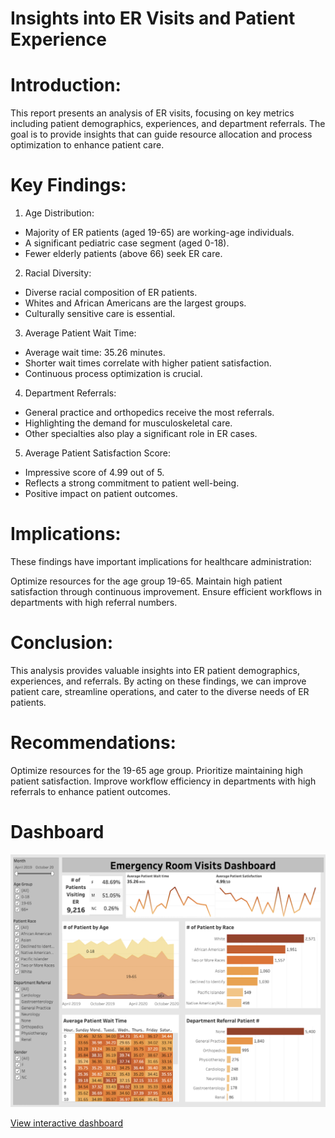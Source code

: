 # Insights into ER Visits and Patient Experience

# Introduction:
This report presents an analysis of ER visits, focusing on key metrics including patient demographics, experiences, and department referrals. The goal is to provide insights that can guide resource allocation and process optimization to enhance patient care.

# Key Findings:

1. Age Distribution:
- Majority of ER patients (aged 19-65) are working-age individuals.
- A significant pediatric case segment (aged 0-18).
- Fewer elderly patients (above 66) seek ER care.
2. Racial Diversity:
- Diverse racial composition of ER patients.
- Whites and African Americans are the largest groups.
- Culturally sensitive care is essential.
3. Average Patient Wait Time:
- Average wait time: 35.26 minutes.
- Shorter wait times correlate with higher patient satisfaction.
- Continuous process optimization is crucial.
4. Department Referrals:
- General practice and orthopedics receive the most referrals.
- Highlighting the demand for musculoskeletal care.
- Other specialties also play a significant role in ER cases.
5. Average Patient Satisfaction Score:
- Impressive score of 4.99 out of 5.
- Reflects a strong commitment to patient well-being.
- Positive impact on patient outcomes.

# Implications:
These findings have important implications for healthcare administration:

Optimize resources for the age group 19-65.
Maintain high patient satisfaction through continuous improvement.
Ensure efficient workflows in departments with high referral numbers.

# Conclusion:
This analysis provides valuable insights into ER patient demographics, experiences, and referrals. By acting on these findings, we can improve patient care, streamline operations, and cater to the diverse needs of ER patients.

# Recommendations:

Optimize resources for the 19-65 age group.
Prioritize maintaining high patient satisfaction.
Improve workflow efficiency in departments with high referrals to enhance patient outcomes.

# Dashboard
![dashboard](https://github.com/atamgbo/ERPatientVisit/blob/main/Screenshot%202023-09-07%20at%201.14.55%20PM.png)

[View interactive dashboard](https://public.tableau.com/app/profile/atamgbo.ayuwu/viz/EmergencyRoomVisitsDashboard_16860700000520/Dashboard1)
